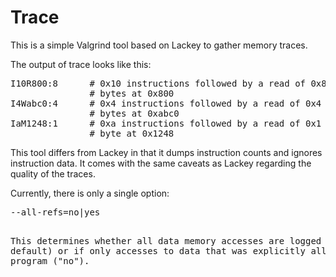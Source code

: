 
Trace
==============================================================================

This is a simple Valgrind tool based on Lackey to gather memory traces.

The output of trace looks like this:

<pre>
I10R800:8      # 0x10 instructions followed by a read of 0x8
               # bytes at 0x800
I4Wabc0:4      # 0x4 instructions followed by a read of 0x4
               # bytes at 0xabc0
IaM1248:1      # 0xa instructions followed by a read of 0x1
               # byte at 0x1248
</pre>

This tool differs from Lackey in that it dumps instruction counts
and ignores instruction data.  It comes with the same caveats as
Lackey regarding the quality of the traces.

Currently, there is only a single option:

<pre>
--all-refs=no|yes
<pre>

This determines whether all data memory accesses are logged ("yes", the
default) or if only accesses to data that was explicitly allocated by the
program ("no").

